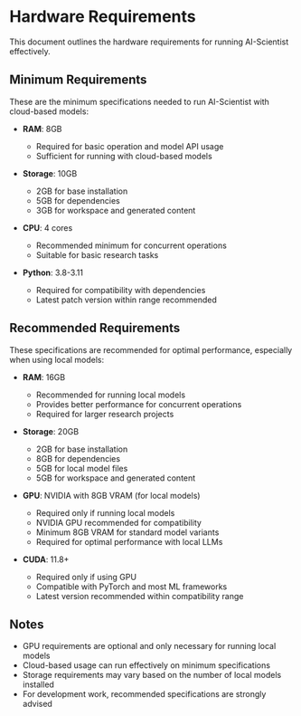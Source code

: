 # Hardware Requirements

This document outlines the hardware requirements for running AI-Scientist effectively.

## Minimum Requirements

These are the minimum specifications needed to run AI-Scientist with cloud-based models:

- **RAM**: 8GB
  - Required for basic operation and model API usage
  - Sufficient for running with cloud-based models

- **Storage**: 10GB
  - 2GB for base installation
  - 5GB for dependencies
  - 3GB for workspace and generated content

- **CPU**: 4 cores
  - Recommended minimum for concurrent operations
  - Suitable for basic research tasks

- **Python**: 3.8-3.11
  - Required for compatibility with dependencies
  - Latest patch version within range recommended

## Recommended Requirements

These specifications are recommended for optimal performance, especially when using local models:

- **RAM**: 16GB
  - Recommended for running local models
  - Provides better performance for concurrent operations
  - Required for larger research projects

- **Storage**: 20GB
  - 2GB for base installation
  - 8GB for dependencies
  - 5GB for local model files
  - 5GB for workspace and generated content

- **GPU**: NVIDIA with 8GB VRAM (for local models)
  - Required only if running local models
  - NVIDIA GPU recommended for compatibility
  - Minimum 8GB VRAM for standard model variants
  - Required for optimal performance with local LLMs

- **CUDA**: 11.8+
  - Required only if using GPU
  - Compatible with PyTorch and most ML frameworks
  - Latest version recommended within compatibility range

## Notes

- GPU requirements are optional and only necessary for running local models
- Cloud-based usage can run effectively on minimum specifications
- Storage requirements may vary based on the number of local models installed
- For development work, recommended specifications are strongly advised
